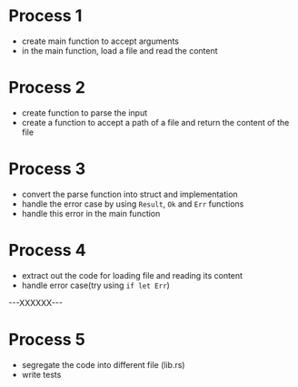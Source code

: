 # Process 1

- create main function to accept arguments
- in the main function, load a file and read the content

# Process 2

- create function to parse the input
- create a function to accept a path of a file and return the content of the file

# Process 3

- convert the parse function into struct and implementation
- handle the error case by using `Result`, `Ok` and `Err` functions
- handle this error in the main function

# Process 4

- extract out the code for loading file and reading its content
- handle error case(try using `if let Err`)

---XXXXXX---

# Process 5

- segregate the code into different file (lib.rs)
- write tests
